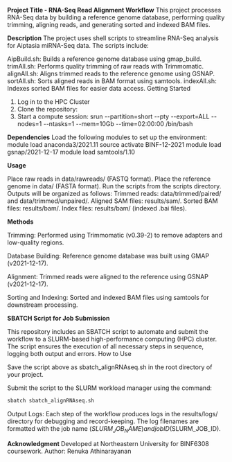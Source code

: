 **Project Title - RNA-Seq Read Alignment Workflow**
This project processes RNA-Seq data by building a reference genome database, performing quality trimming, aligning reads, and generating sorted and indexed BAM files.

**Description**
The project uses shell scripts to streamline RNA-Seq analysis for Aiptasia miRNA-Seq data. The scripts include:

AipBuild.sh: Builds a reference genome database using gmap_build.
trimAll.sh: Performs quality trimming of raw reads with Trimmomatic.
alignAll.sh: Aligns trimmed reads to the reference genome using GSNAP.
sortAll.sh: Sorts aligned reads in BAM format using samtools.
indexAll.sh: Indexes sorted BAM files for easier data access.
Getting Started

1. Log in to the HPC Cluster
2. Clone the repository:
3. Start a compute session:
srun --partition=short --pty --export=ALL --nodes=1 --ntasks=1 --mem=10Gb --time=02:00:00 /bin/bash

**Dependencies**
Load the following modules to set up the environment:
module load anaconda3/2021.11
source activate BINF-12-2021
module load gsnap/2021-12-17
module load samtools/1.10

**Usage**

Place raw reads in data/rawreads/ (FASTQ format).
Place the reference genome in data/ (FASTA format).
Run the scripts from the scripts directory. Outputs will be organized as follows:
Trimmed reads: data/trimmed/paired/ and data/trimmed/unpaired/.
Aligned SAM files: results/sam/.
Sorted BAM files: results/bam/.
Index files: results/bam/ (indexed .bai files).

**Methods**

Trimming:
Performed using Trimmomatic (v0.39-2) to remove adapters and low-quality regions.

Database Building:
Reference genome database was built using GMAP (v2021-12-17).

Alignment:
Trimmed reads were aligned to the reference using GSNAP (v2021-12-17).

Sorting and Indexing:
Sorted and indexed BAM files using samtools for downstream processing.

**SBATCH Script for Job Submission**

This repository includes an SBATCH script to automate and submit the workflow to a SLURM-based high-performance computing (HPC) cluster. The script ensures the execution of all necessary steps in sequence, logging both output and errors.
How to Use

Save the script above as sbatch_alignRNAseq.sh in the root directory of your project.

Submit the script to the SLURM workload manager using the command:

```bash
sbatch sbatch_alignRNAseq.sh
```

Output Logs: Each step of the workflow produces logs in the results/logs/ directory for debugging and record-keeping. The log filenames are formatted with the job name ($SLURM_JOB_NAME) and job ID ($SLURM_JOB_ID).

**Acknowledgment**
Developed at Northeastern University for BINF6308 coursework.
Author: Renuka Athinarayanan

